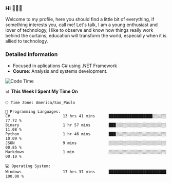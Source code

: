 


### Hi 🙋🏽‍♂️

Welcome to my profile, here you should find a little bit of everything, if something interests you, call me! Let's talk,
I am a young enthusiast and lover of technology, I like to observe and know how things really work behind the curtains, 
education will transform the world, especially when it is allied to technology.

### Detailed information
* Focused in aplications C# using .NET Framework
* **Course**: Analysis and systems development.

<!--START_SECTION:waka-->
![Code Time](http://img.shields.io/badge/Code%20Time-712%20hrs%2036%20mins-blue)

📊 **This Week I Spent My Time On** 

```text
🕑︎ Time Zone: America/Sao_Paulo

💬 Programming Languages: 
C#                       13 hrs 41 mins      ███████████████████░░░░░░   77.72 % 
Binary                   1 hr 57 mins        ███░░░░░░░░░░░░░░░░░░░░░░   11.08 % 
Python                   1 hr 46 mins        ███░░░░░░░░░░░░░░░░░░░░░░   10.09 % 
JSON                     9 mins              ░░░░░░░░░░░░░░░░░░░░░░░░░   00.85 % 
Markdown                 1 min               ░░░░░░░░░░░░░░░░░░░░░░░░░   00.10 % 

💻 Operating System: 
Windows                  17 hrs 37 mins      █████████████████████████   100.00 % 
```


<!--END_SECTION:waka-->


